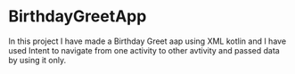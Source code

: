 # BirthdayGreetApp
In this project I have made a Birthday Greet aap using XML kotlin and I have used Intent to navigate from one 
activity to other avtivity and passed data by using it only.
